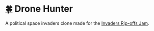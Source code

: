 # [:four_leaf_clover:](http://www.luckeyproductions.nl/) Drone Hunter
A political space invaders clone made for the [Invaders Rip-offs Jam](https://itch.io/jam/invaders-rip-off).
